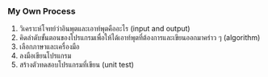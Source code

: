 ### My Own Process
1. วิเคราะห์โจทย์ว่าอินพุตและเอาท์พุตคืออะไร (input and output) <br>
2. คิดลำดับขั้นตอนของโปรแกรมเพื่อให้ได้เอาท์พุตที่ต้องการและเขียนออกมาคร่าว ๆ (algorithm) <br>
3. เลือกภาษาและเครื่องมือ <br>
4. ลงมือเขียนโปรแกรม <br>
5. สร้างตัวทดสอบโปรแกรมที่เขียน (unit test) <br>